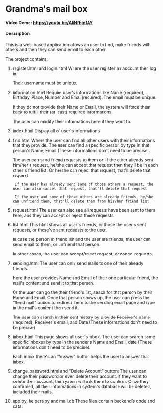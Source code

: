 
# Grandma's mail box

#### Video Demo:  <https://youtu.be/AIiNfhjnfAY>

#### Description:
This is a web-based application allows an user to find, make friends with others and then they can send email to each other

The project contains:
1. register.html and login.html
    Where the user register an account then log in.

    Their username must be unique.

2. information.html
    Require user's informations like Name (required), Birthday, Place, Number and Email(required). The email must be unique.

    If they do not provide their Name or Email, the system will force them back to fulfill their (at least) required informations.

    The user can modify their informations here if they want to.

3. index.html
    Display all of user's informations

4. find.html
    Where the user can find all other users with their informations that they provide. The user can find a specific person by type in that person's Name, Email (These informations don't need to be precise).

    The user can send friend requests to them or:
        If the other already sent him/her a request, he/she can accept that request then they'll be in each other's friend list. Or he/she can reject that request, that'll delete that request

        If the user has already sent some of those others a request, the user can also cancel that request, that'll delete that request

        If the user and some of those others are already friends, he/she can unfriend them, that'll delete them from his/her friend list

5. request.html
    The user can also see all requests have been sent to them here, and they can accept or reject those requests

6. list.html
    This html shows all user's friends, or those the user's sent requests, or those've sent requests to the user.

    In case the person in friend list and the user are friends, the user can send email to them, or unfriend that person.

    In other cases, the user can accept/reject request, or cancel requests.

7. sending.html
    The user can only send mails to one of their already friends.
    
    Here the user provides Name and Email of their one particular friend, the mail's content and send it to that person.

    Or the user can go the their friend's list, seach for that person by their Name and Email. Once that person shows up, the user can press the "Send mail" button to redirect them to the sending email page and type in the mail's content then send it.

    The user can search in their sent history by provide Receiver's name (required), Receiver's email, and Date (These informations don't need to be precise)

8. inbox.html
    This page shows all user's inbox. The user can search some specific inboxes by type in the sender's Name and Email, date (These informations don't need to be precise).

    Each inbox there's an "Answer" button helps the user to answer that inbox.

9. change_password.html and "Delete Account" button:
    The user can change their password or even delete their account. If they want to delete their account, the system will ask them to confirm. Once they confirmed, all their informations in system's database will be deleted, included their mails.

10. app.py, helpers.py and mail.db
    These files contain backend's code and data.